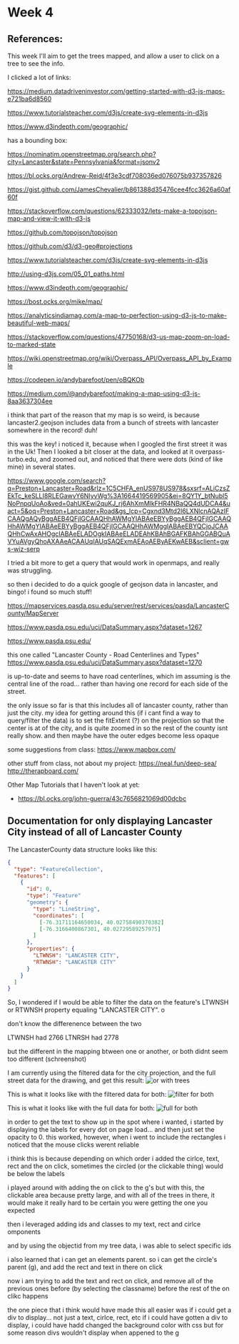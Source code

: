 # Week 4

## References:

This week I'll aim to get the trees mapped, and allow a user to click on a tree to see the info.

I clicked a lot of links:

https://medium.datadriveninvestor.com/getting-started-with-d3-js-maps-e721ba6d8560

https://www.tutorialsteacher.com/d3js/create-svg-elements-in-d3js

https://www.d3indepth.com/geographic/

has a bounding box:

https://nominatim.openstreetmap.org/search.php?city=Lancaster&state=Pennsylvania&format=jsonv2

https://bl.ocks.org/Andrew-Reid/4f3e3cdf708036ed076075b937357826

https://gist.github.com/JamesChevalier/b861388d35476cee4fcc3626a60af60f

https://stackoverflow.com/questions/62333032/lets-make-a-topojson-map-and-view-it-with-d3-js

https://github.com/topojson/topojson

https://github.com/d3/d3-geo#projections

https://www.tutorialsteacher.com/d3js/create-svg-elements-in-d3js

http://using-d3js.com/05_01_paths.html

https://www.d3indepth.com/geographic/

https://bost.ocks.org/mike/map/

https://analyticsindiamag.com/a-map-to-perfection-using-d3-js-to-make-beautiful-web-maps/

https://stackoverflow.com/questions/47750168/d3-us-map-zoom-on-load-to-marked-state

https://wiki.openstreetmap.org/wiki/Overpass_API/Overpass_API_by_Example

https://codepen.io/andybarefoot/pen/oBQKOb

https://medium.com/@andybarefoot/making-a-map-using-d3-js-8aa3637304ee

i think that part of the reason that my map is so weird, is because lancaster2.geojson includes data from a bunch of streets with lancaster somewhere in the record! duh!

this was the key! i noticed it, because when I googled the first street it was in the Uk! Then I looked a bit closer at the data, and looked at it overpass-turbo.edu, and zoomed out, and noticed that there were dots (kind of like mine) in several states.

https://www.google.com/search?q=Preston+Lancaster+Road&rlz=1C5CHFA_enUS978US978&sxsrf=ALiCzsZEkTc_keSLLI8RLEGawvY6NIyvWg%3A1664419569905&ei=8QY1Y_btNubl5NoPnpqUoAo&ved=0ahUKEwi2quKJ_rj6AhXmMlkFHR4NBaQQ4dUDCA4&uact=5&oq=Preston+Lancaster+Road&gs_lcp=Cgxnd3Mtd2l6LXNlcnAQAzIFCAAQgAQyBggAEB4QFjIGCAAQHhAWMgYIABAeEBYyBggAEB4QFjIGCAAQHhAWMgYIABAeEBYyBggAEB4QFjIGCAAQHhAWMggIABAeEBYQCjoJCAAQHhCwAxAHOgcIABAeELADOgkIABAeELADEAhKBAhBGAFKBAhGGABQuAVYuAVgyQhoAXAAeACAAUqIAUqSAQExmAEAoAEByAEKwAEB&sclient=gws-wiz-serp

I tried a bit more to get a query that would work in openmaps, and really was struggling.

so then i decided to do a quick google of geojson data in lancaster, and bingo! i found so much stuff!

https://mapservices.pasda.psu.edu/server/rest/services/pasda/LancasterCounty/MapServer

https://www.pasda.psu.edu/uci/DataSummary.aspx?dataset=1267

https://www.pasda.psu.edu/

this one called "Lancaster County - Road Centerlines and Types"
https://www.pasda.psu.edu/uci/DataSummary.aspx?dataset=1270

is up-to-date and seems to have road centerlines, which im assuming is the central line of the road... rather than having one record for each side of the street.

the only issue so far is that this includes all of lancaster county, rather than just the city. my idea for getting around this (if i cant find a way to query/filter the data) is to set the fitExtent (?) on the projection so that the center is at of the city, and is quite zoomed in so the rest of the county isnt really show. and then maybe have the outer edges become less opaque

some suggestions from class:
https://www.mapbox.com/

other stuff from class, not about my project:
https://neal.fun/deep-sea/
http://therapboard.com/

Other Map Tutorials that I haven't look at yet:

- https://bl.ocks.org/john-guerra/43c7656821069d00dcbc

## Documentation for only displaying Lancaster City instead of all of Lancaster County

The LancasterCounty data structure looks like this:

```json
{
  "type": "FeatureCollection",
  "features": [
    {
      "id": 0,
      "type": "Feature"
      "geometry": {
        "type": "LineString",
        "coordinates": [
          [-76.31711164650034, 40.02758490370382]
          [-76.3166400867301, 40.02729589257975]
        ]
      },
      "properties": {
        "LTWNSH": "LANCASTER CITY",
        "RTWNSH": "LANCASTER CITY"
      }
    }
  ]
}
```

So, I wondered if I would be able to filter the data on the feature's LTWNSH or RTWNSH property equaling "LANCASTER CITY". o

don't know the differenence between the two

LTWNSH had 2766
LTNRSH had 2778

but the different in the mapping btween one or another, or both didnt seem too different (schreenshot)

I am currently using the filtered data for the city projection, and the full street data for the drawing, and get this result:
![or with trees](./or-with-trees.png)


This is what it looks like with the filtered data for both:
![filter for both](./filtered-for-both.png)

This is what it looks like with the full data for both:
![full for both](./full-data-for-both.png)




in order to get the text to show up in the spot where i wanted, i started by displaying the labels for every dot on page load... and then just set the opacity to 0. this worked, however, when i went to include the rectangles i noticed that the mouse clicks werent reliable

i think this is because depending on which order i added the cirlce, text, rect and the on click, sometimes the circled (or the clickable thing) would be below the labels

i played around with adding the on click to the g's but with this, the clickable area because pretty large, and with all of the trees in there, it would make it really hard to be certain you were getting the one you expected

then i leveraged adding ids and classes to my text, rect and cirlce omponents

and by using the objectid from my tree data, i was able to select specific ids

i also learned that i can get an elements parent. so i can get the circle's parent (g), and add the rect and text in there on click

now i am trying to add the text and rect on click, and remove all of the previous ones before (by selecting the classname) before the rest of the on clikc happens


the one piece that i think would have made this all easier was if i could get a div to display... not just a text, cirlce, rect, etc
if i could have gotten a div to display, i could have hadd changed the background color with css
but for some reason divs wouldn't display when appened to the g